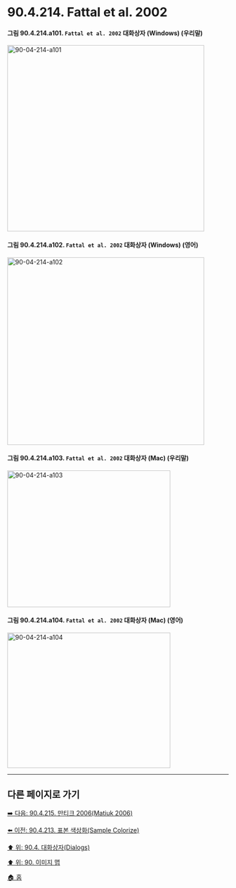 # 90.4.214. Fattal et al. 2002

<a id="90-04-214-a101"></a>

#### 그림 90.4.214.a101. `Fattal et al. 2002` 대화상자 (Windows) (우리말)
<img width="448" height="424" alt="90-04-214-a101" src="https://github.com/user-attachments/assets/4ab731c8-65f8-4a82-aa7b-33178aec0d31" />

<a id="90-04-214-a102"></a>

#### 그림 90.4.214.a102. `Fattal et al. 2002` 대화상자 (Windows) (영어)
<img width="448" height="427" alt="90-04-214-a102" src="https://github.com/user-attachments/assets/ee3a68b1-680b-4ad6-a231-dd864f440b67" />

<a id="90-04-214-a103"></a>

#### 그림 90.4.214.a103. `Fattal et al. 2002` 대화상자 (Mac) (우리말)
<img width="371" height="311" alt="90-04-214-a103" src="https://github.com/user-attachments/assets/a4c64b97-af4a-43a0-a56c-780a0ffc4ecf" />

<a id="90-04-214-a104"></a>

#### 그림 90.4.214.a104. `Fattal et al. 2002` 대화상자 (Mac) (영어)
<img width="371" height="308" alt="90-04-214-a104" src="https://github.com/user-attachments/assets/7829b58f-d438-4eb7-91eb-3d0d4fb70a23" />

***

## 다른 페이지로 가기

[➡️ 다음: 90.4.215. 만티크 2006(Matiuk 2006)](./90-04-0215-mantiuk_2006.md)

[⬅️ 이전: 90.4.213. 표본 색상화(Sample Colorize)](./90-04-0213-sample_colorize.md)

[⬆️ 위: 90.4. 대화상자(Dialogs)](./90-04-0000-dialogs.md)

[⬆️ 위: 90. 이미지 맵](./90-00-image-map.md)

[🏠 홈](./00-home.md)